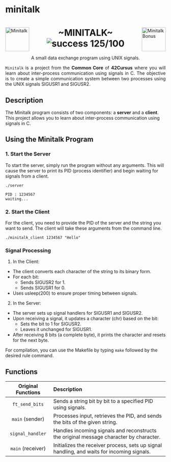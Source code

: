 # minitalk

<div>
	<img align="left" alt="Minitalk" src="https://github.com/eduaserr/42-project-badges/blob/a48e677fd4871e6999a9564101dca26091ec18ef/badges/minitalkn.png" width="75px">
	<img align="right" alt="MinitalkBonus" src="https://github.com/eduaserr/42-project-badges/blob/a48e677fd4871e6999a9564101dca26091ec18ef/badges/minitalkm.png" width="75px">
	<h1 align="center"> ~MINITALK~ <br><img alt="success 125/100" src="https://img.shields.io/badge/125%2F100-green?style=plastic&logoColor=green&label=success"></h1>
</div>
<p align="center">A small data exchange program using UNIX signals. <br></p>
<div align="justify">
<code>Minitalk</code> is a project from the <b>Common Core</b> of <b>42Cursus</b> where you will learn about inter-process communication using signals in C. The objective is to create a simple communication system between two processes using the UNIX signals SIGUSR1 and SIGUSR2.
</div>

## Description

The Minitalk program consists of two components: a **server** and a **client**. This project allows you to learn about inter-process communication using signals in C.

## Using the Minitalk Program

### 1. Start the Server

To start the server, simply run the program without any arguments. This will cause the server to print its PID (process identifier) and begin waiting for signals from a client.

	./server

	PID : 1234567
	waiting...

### 2. Start the Client

For the client, you need to provide the PID of the server and the string you want to send. The client will take these arguments from the command line.

	./minitalk_client 1234567 "Hello"

### Signal Processing
1. In the Client:

* The client converts each character of the string to its binary form.
* For each bit:
	* Sends SIGUSR2 for 1.
	* Sends SIGUSR1 for 0.
* Uses usleep(200) to ensure proper timing between signals.
2. In the Server:

* The server sets up signal handlers for SIGUSR1 and SIGUSR2.
* Upon receiving a signal, it updates a character (chr) based on the bit:
	* Sets the bit to 1 for SIGUSR2.
	* Leaves it unchanged for SIGUSR1.
* After receiving 8 bits (a complete byte), it prints the character and resets for the next byte.

For compilation, you can use the Makefile by typing `make` followed by the desired rule command.

## Functions

Original Functions|Description
:----------------:|:----------
`ft_send_bits`|Sends a string bit by bit to a specified PID using signals.
`main` (sender)|Processes input, retrieves the PID, and sends the bits of the given string.
`signal_handler`|Handles incoming signals and reconstructs the original message character by character.
`main` (receiver)|Initializes the receiver process, sets up signal handling, and waits for incoming signals.